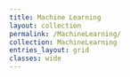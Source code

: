 ```yaml
---
title: Machine Learning
layout: collection
permalink: /MachineLearning/
collection: MachineLearning
entries_layout: grid
classes: wide
---
```

